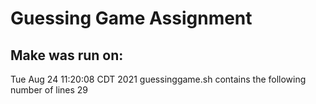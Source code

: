 # Guessing Game Assignment
## Make was run on:
Tue Aug 24 11:20:08 CDT 2021
guessinggame.sh contains the following number of lines
29

